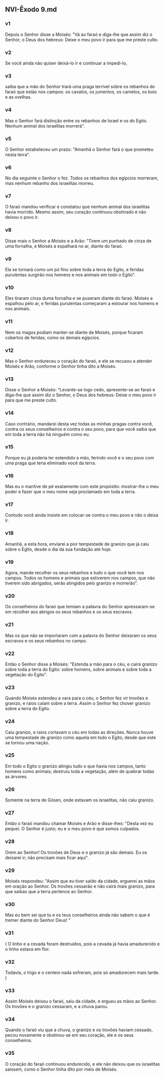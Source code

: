 ## NVI-Êxodo 9.md
### v1
 Depois o Senhor disse a Moisés: "Vá ao faraó e diga-lhe que assim diz o Senhor, o Deus dos hebreus: Deixe o meu povo ir para que me preste culto.
### v2
 Se você ainda não quiser deixá-lo ir e continuar a impedi-lo,
### v3
 saiba que a mão do Senhor trará uma praga terrível sobre os rebanhos do faraó que estão nos campos: os cavalos, os jumentos, os camelos, os bois e as ovelhas.
### v4
 Mas o Senhor fará distinção entre os rebanhos de Israel e os do Egito. Nenhum animal dos israelitas morrerá".
### v5
 O Senhor estabeleceu um prazo: "Amanhã o Senhor fará o que prometeu nesta terra".
### v6
 No dia seguinte o Senhor o fez. Todos os rebanhos dos egípcios morreram, mas nenhum rebanho dos israelitas morreu.
### v7
 O faraó mandou verificar e constatou que nenhum animal dos israelitas havia morrido. Mesmo assim, seu coração continuou obstinado e não deixou o povo ir.
### v8
 Disse mais o Senhor a Moisés e a Arão: "Tirem um punhado de cinza de uma fornalha, e Moisés a espalhará no ar, diante do faraó.
### v9
 Ela se tornará como um pó fino sobre toda a terra do Egito, e feridas purulentas surgirão nos homens e nos animais em todo o Egito".
### v10
 Eles tiraram cinza duma fornalha e se puseram diante do faraó. Moisés a espalhou pelo ar, e feridas purulentas começaram a estourar nos homens e nos animais.
### v11
 Nem os magos podiam manter-se diante de Moisés, porque ficaram cobertos de feridas, como os demais egípcios.
### v12
 Mas o Senhor endureceu o coração do faraó, e ele se recusou a atender Moisés e Arão, conforme o Senhor tinha dito a Moisés.
### v13
 Disse o Senhor a Moisés: "Levante-se logo cedo, apresente-se ao faraó e diga-lhe que assim diz o Senhor, o Deus dos hebreus: Deixe o meu povo ir para que me preste culto.
### v14
 Caso contrário, mandarei desta vez todas as minhas pragas contra você, contra os seus conselheiros e contra o seu povo, para que você saiba que em toda a terra não há ninguém como eu.
### v15
 Porque eu já poderia ter estendido a mão, ferindo você e o seu povo com uma praga que teria eliminado você da terra.
### v16
 Mas eu o mantive de pé exatamente com este propósito: mostrar-lhe o meu poder e fazer que o meu nome seja proclamado em toda a terra.
### v17
 Contudo você ainda insiste em colocar-se contra o meu povo e não o deixa ir.
### v18
 Amanhã, a esta hora, enviarei a pior tempestade de granizo que já caiu sobre o Egito, desde o dia da sua fundação até hoje.
### v19
 Agora, mande recolher os seus rebanhos e tudo o que você tem nos campos. Todos os homens e animais que estiverem nos campos, que não tiverem sido abrigados, serão atingidos pelo granizo e morrerão".
### v20
 Os conselheiros do faraó que temiam a palavra do Senhor apressaram-se em recolher aos abrigos os seus rebanhos e os seus escravos.
### v21
 Mas os que não se importaram com a palavra do Senhor deixaram os seus escravos e os seus rebanhos no campo.
### v22
 Então o Senhor disse a Moisés: "Estenda a mão para o céu, e cairá granizo sobre toda a terra do Egito: sobre homens, sobre animais e sobre toda a vegetação do Egito".
### v23
 Quando Moisés estendeu a vara para o céu, o Senhor fez vir trovões e granizo, e raios caíam sobre a terra. Assim o Senhor fez chover granizo sobre a terra do Egito.
### v24
 Caiu granizo, e raios cortavam o céu em todas as direções. Nunca houve uma tempestade de granizo como aquela em todo o Egito, desde que este se tornou uma nação.
### v25
 Em todo o Egito o granizo atingiu tudo o que havia nos campos, tanto homens como animais; destruiu toda a vegetação, além de quebrar todas as árvores.
### v26
 Somente na terra de Gósen, onde estavam os israelitas, não caiu granizo.
### v27
 Então o faraó mandou chamar Moisés e Arão e disse-lhes: "Desta vez eu pequei. O Senhor é justo; eu e o meu povo é que somos culpados.
### v28
 Orem ao Senhor! Os trovões de Deus e o granizo já são demais. Eu os deixarei ir; não precisam mais ficar aqui".
### v29
 Moisés respondeu: "Assim que eu tiver saído da cidade, erguerei as mãos em oração ao Senhor. Os trovões cessarão e não cairá mais granizo, para que saibas que a terra pertence ao Senhor.
### v30
 Mas eu bem sei que tu e os teus conselheiros ainda não sabem o que é tremer diante do Senhor Deus! "
### v31
 ( O linho e a cevada foram destruídos, pois a cevada já havia amadurecido e o linho estava em flor.
### v32
 Todavia, o trigo e o centeio nada sofreram, pois só amadurecem mais tarde. )
### v33
 Assim Moisés deixou o faraó, saiu da cidade, e ergueu as mãos ao Senhor. Os trovões e o granizo cessaram, e a chuva parou.
### v34
 Quando o faraó viu que a chuva, o granizo e os trovões haviam cessado, pecou novamente e obstinou-se em seu coração, ele e os seus conselheiros.
### v35
 O coração do faraó continuou endurecido, e ele não deixou que os israelitas saíssem, como o Senhor tinha dito por meio de Moisés.
